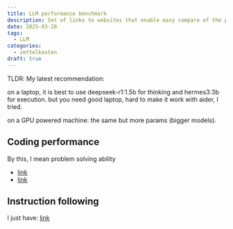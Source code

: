 ```yaml
---
title: LLM performance benchmark
description: Set of links to websites that enable easy compare of the performance of the models
date: 2025-03-28
tags:
  - LLM
categories:
  - zettelkasten
draft: true
---
```


TLDR: My latest recommendation:

on a laptop, it is best to use deepseek-r1:1.5b for thinking and hermes3:3b for execution. but you need good laptop, hard to make it work with aider, I tried.

on a GPU powered machine: the same but more params (bigger models).

## Coding performance

By this, I mean problem solving ability

- [link](https://www.prollm.ai/leaderboard/stack-eval?type=conceptual,debugging,implementation,optimization&level=advanced,beginner,intermediate&tag=python)
- [link](https://huggingface.co/spaces/mike-ravkine/can-ai-code-results)

## Instruction following

I just have: [link](https://www.reddit.com/r/LocalLLaMA/comments/1hd2eh2/best_model_for_instruction_following_to_date/)
